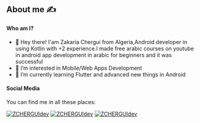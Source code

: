 ## About me :writing_hand:
 
#### Who am I?
- 👋 Hey there! I'am Zakaria Chergui from Algeria,Android  developer in using Kotlin with +2 experience.I made free arabic courses on youtube in android app development in arabic for beginners and it was successful
- 👀 I’m interested in Mobile/Web Apps Development
- 🌱 I’m currently learning Flutter and advanced new things in Android

#### Social Media
 You can find me in all these places:
 
 
[![ZCHERGUIdev](https://img.shields.io/badge/LinkedIn-0077B5?style=for-the-badge&logo=linkedin&logoColor=white)](https://www.linkedin.com/in/zakaria-chergui-253b67202/)
[![ZCHERGUIdev](https://img.shields.io/badge/YouTube-FF0000?style=for-the-badge&logo=youtube&logoColor=white)](https://www.youtube.com/channel/UCY1ZMl4IFfXn-c5dfbga93A/featured)
[![ZCHERGUIdev](https://img.shields.io/badge/Instagram-E4405F?style=for-the-badge&logo=instagram&logoColor=white)](https://www.instagram.com/zakaria.cherg/)

 
 





